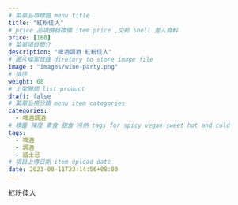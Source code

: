 ```yaml
---
# 菜單品項標題 menu title 
title: "紅粉佳人"
# price 品項價錢標價 item price ,交給 shell 差入資料
price: [160] 
# 菜單項目簡介 
description: "啤酒調酒 紅粉佳人"
# 圖片檔案目錄 diretory to store image file
image : "images/wine-party.png"
# 排序
weight: 68 
# 上架開關 list product 
draft: false
# 菜單品項分類 menu item categories 
categories:
  - 啤酒調酒 
# 標籤 辣度 素食 甜食 冷熱 tags for spicy vegan sweet hot and cold 
tags:
  - 啤酒
  - 調酒 
  - 威士忌
# 項目上傳日期 item upload date 
date: 2023-08-11T23:14:56+08:00
---
```


 紅粉佳人
